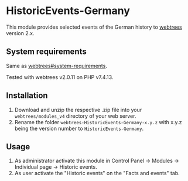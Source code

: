 # HistoricEvents-Germany
This module provides selected events of the German history to [webtrees](https://github.com/fisharebest/webtrees) version 2.x.

## System requirements
Same as [webtrees#system-requirements](https://github.com/fisharebest/webtrees#system-requirements).

Tested with webtrees v2.0.11 on PHP v7.4.13.

## Installation
1. Download and unzip the respective .zip file into your `webtrees/modules_v4` directory of your web server.
2. Rename the folder `webtrees-HistoricEvents-Germany-x.y.z` with x.y.z being the version number to `HistoricEvents-Germany`.

## Usage
1. As administrator activate this module in Control Panel -> Modules -> Individual page -> Historic events.
2. As user activate the "Historic events" on the "Facts and events" tab.
